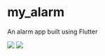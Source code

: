 # my_alarm

An alarm app built using Flutter

![](https://media.giphy.com/media/XHdkTF31m2nPGNTooZ/giphy.gif)
![](https://media.giphy.com/media/eiSdcehT1HjDFpnf5X/giphy.gif)
